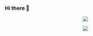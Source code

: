 ### Hi there 👋


<div align = center>


![](https://readme-81usa3q30.vercel.app/api?username=chaboi45&show_icons=true&theme=chartreuse-dark)

![](https://readme-81usa3q30.vercel.app/api/top-langs/?username=chaboi45&theme=chartreuse-dark)



